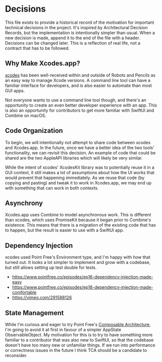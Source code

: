 # Decisions

This file exists to provide a historical record of the motivation for important technical decisions in the project. It's inspired by Architectural Decision Records, but the implementation is intentionally simpler than usual. When a new decision is made, append it to the end of the file with a header. Decisions can be changed later. This is a reflection of real life, not a contract that has to be followed.

## Why Make Xcodes.app?

[xcodes](https://github.com/RobotsAndPencils/xcodes) has been well-received within and outside of Robots and Pencils as an easy way to manage Xcode versions. A command line tool can have a familiar interface for developers, and is also easier to automate than most GUI apps.

Not everyone wants to use a command line tool though, and there's an opportunity to create an even better developer experience with an app. This is also an opportunity for contributors to get more familiar with SwiftUI and Combine on macOS. 

## Code Organization

To begin, we will intentionally not attempt to share code between xcodes and Xcodes.app. In the future, once we have a better idea of the two tools' functionality, we can revisit this decision. An example of code that could be shared are the two AppleAPI libraries which will likely be very similar.

While the intent of xcodes' XcodesKit library was to potentially reuse it in a GUI context, it still makes a lot of assumptions about how the UI works that would prevent that happening immediately. As we reuse that code (by copying and pasting) and tweak it to work in Xcodes.app, we may end up with something that can work in both contexts. 

## Asynchrony

Xcodes.app uses Combine to model asynchronous work. This is different than xcodes, which uses PromiseKit because it began prior to Combine's existence. This means that there is a migration of the existing code that has to happen, but the result is easier to use with a SwiftUI app.

## Dependency Injection

xcodes used Point Free's Environment type, and I'm happy with how that turned out. It looks a lot simpler to implement and grow with a codebase, but still allows setting up test double for tests.

- https://www.pointfree.co/episodes/ep16-dependency-injection-made-easy
- https://www.pointfree.co/episodes/ep18-dependency-injection-made-comfortable
- https://vimeo.com/291588126

## State Management

While I'm curious and eager to try Point Free's [Composable Architecture](https://github.com/pointfreeco/swift-composable-architecture), I'm going to avoid it at first in favour of a simpler AppState ObservableObject. My motivation for this is to try to have something more familiar to a contributor that was also new to SwiftUI, so that the codebase doesn't have too many new or unfamiliar things. If we run into performance or correctness issues in the future I think TCA should be a candidate to reconsider.
